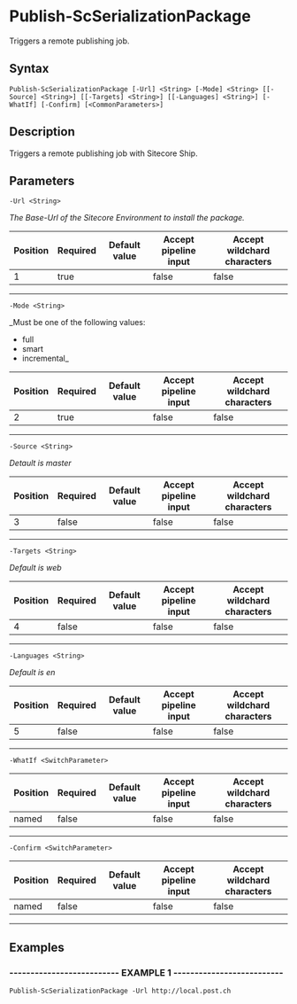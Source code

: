 

# Publish-ScSerializationPackage

Triggers a remote publishing job.
## Syntax

    Publish-ScSerializationPackage [-Url] <String> [-Mode] <String> [[-Source] <String>] [[-Targets] <String>] [[-Languages] <String>] [-WhatIf] [-Confirm] [<CommonParameters>]


## Description

Triggers a remote publishing job with Sitecore Ship.





## Parameters

    
    -Url <String>
_The Base-Url of the Sitecore Environment to install the package._

| Position | Required | Default value | Accept pipeline input | Accept wildchard characters |
| -------- | -------- | ------------- | --------------------- | --------------------------- |
| 1 | true |  | false | false |


----

    
    
    -Mode <String>
_Must be one of the following values:
 - full
 - smart
 - incremental_

| Position | Required | Default value | Accept pipeline input | Accept wildchard characters |
| -------- | -------- | ------------- | --------------------- | --------------------------- |
| 2 | true |  | false | false |


----

    
    
    -Source <String>
_Detault is master_

| Position | Required | Default value | Accept pipeline input | Accept wildchard characters |
| -------- | -------- | ------------- | --------------------- | --------------------------- |
| 3 | false |  | false | false |


----

    
    
    -Targets <String>
_Default is web_

| Position | Required | Default value | Accept pipeline input | Accept wildchard characters |
| -------- | -------- | ------------- | --------------------- | --------------------------- |
| 4 | false |  | false | false |


----

    
    
    -Languages <String>
_Default is en_

| Position | Required | Default value | Accept pipeline input | Accept wildchard characters |
| -------- | -------- | ------------- | --------------------- | --------------------------- |
| 5 | false |  | false | false |


----

    
    
    -WhatIf <SwitchParameter>

| Position | Required | Default value | Accept pipeline input | Accept wildchard characters |
| -------- | -------- | ------------- | --------------------- | --------------------------- |
| named | false |  | false | false |


----

    
    
    -Confirm <SwitchParameter>

| Position | Required | Default value | Accept pipeline input | Accept wildchard characters |
| -------- | -------- | ------------- | --------------------- | --------------------------- |
| named | false |  | false | false |


----

    

## Examples

### -------------------------- EXAMPLE 1 --------------------------
    Publish-ScSerializationPackage -Url http://local.post.ch
































